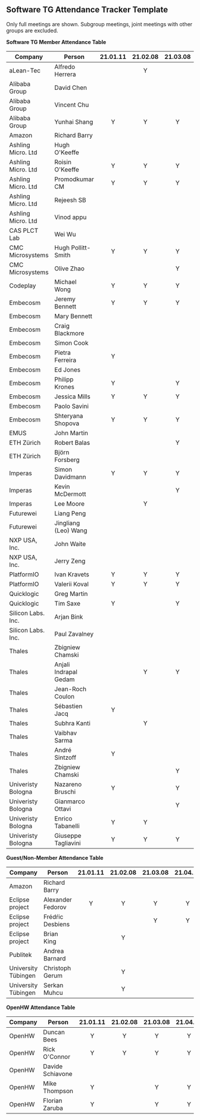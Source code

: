 ## Software TG Attendance Tracker Template

Only full meetings are shown. Subgroup meetings, joint meetings with other
groups are excluded.

**Software TG Member Attendance Table**

| Company             |  Person               |21.01.11|21.02.08|21.03.08|21.04.12|21.05.10|21.06.14|21.06.21|21.07.12|21.08.09|21.09.13|21.10.11|21.MM.DD|
|---------------------|-----------------------|:------:|:------:|:------:|:------:|:------:|:------:|:------:|:------:|:------:|:------:|:------:|:------:|
| aLean-Tec           | Alfredo Herrera       |        | Y      |        |        |        |        |        |        |        |        |        |        |
| Alibaba Group       | David Chen            |        |        |        |        | Y      |        |        |        |        |        |        |        |
| Alibaba Group       | Vincent Chu           |        |        |        |        | Y      |        | Y      |        |        |        |        |        |
| Alibaba Group       | Yunhai Shang          | Y      | Y      | Y      | Y      | Y      | Y      | Y      | Y      | Y      | Y      |        |        |
| Amazon              | Richard Barry         |        |        |        |        |        | Y      | Y      | Y      |        | Y      | Y      |        |
| Ashling Micro. Ltd  | Hugh O'Keeffe         |        |        |        |        |        |        |        | Y      | Y      | Y      |        |        |
| Ashling Micro. Ltd  | Roisin O'Keeffe       | Y      | Y      | Y      | Y      |        |        |        |        |        |        |        |        |
| Ashling Micro. Ltd  | Promodkumar CM        | Y      | Y      | Y      | Y      |        |        |        |        |        |        |        |        |
| Ashling Micro. Ltd  | Rejeesh SB            |        |        |        |        |        |        |        |        | Y      | Y      | Y      |        |
| Ashling Micro. Ltd  | Vinod appu            |        |        |        |        |        |        |        |        |        |        |        |        |
| CAS PLCT Lab        | Wei Wu                |        |        |        |        |        |        |        |        | Y      | Y      |        |        |
| CMC Microsystems    | Hugh Pollitt-Smith    | Y      | Y      | Y      | Y      | Y      | Y      |        | Y      | Y      | Y      |        |        |
| CMC Microsystems    | Olive Zhao            |        |        | Y      | Y      | Y      | Y      | Y      | Y      | Y      | Y      |        |        |
| Codeplay            | Michael Wong          | Y      | Y      | Y      |        | Y      | Y      |        | Y      | Y      |        |        |        |
| Embecosm            | Jeremy Bennett        | Y      | Y      | Y      | Y      | Y      |        | Y      | Y      | Y      | Y      | Y      |        |
| Embecosm            | Mary Bennett          |        |        |        |        |        |        |        |        |        |        |        |        |
| Embecosm            | Craig Blackmore       |        |        |        |        |        |        |        |        |        |        |        |        |
| Embecosm            | Simon Cook            |        |        |        |        |        |        |        |        |        |        |        |        |
| Embecosm            | Pietra Ferreira       | Y      |        |        | Y      | Y      |        |        |        |        |        |        |        |
| Embecosm            | Ed Jones              |        |        |        |        | Y      |        |        |        |        |        |        |        |
| Embecosm            | Philipp Krones        | Y      |        | Y      | Y      | Y      | Y      |        |        | Y      | Y      |        |        |
| Embecosm            | Jessica Mills         | Y      | Y      | Y      |        |        | Y      | Y      | Y      | Y      | Y      | Y      |        |
| Embecosm            | Paolo Savini          |        |        |        |        |        |        |        |        |        |        |        |        |
| Embecosm            | Shteryana Shopova     | Y      | Y      | Y      | Y      | Y      | Y      |        | Y      |        | Y      | Y      |        |
| EMUS                | John Martin           |        |        |        |        |        |        |        |        |        |        |        |        |
| ETH Zürich          | Robert Balas          |        |        | Y      | Y      |        |        |        | Y      | Y      |        | Y      |        |
| ETH Zürich          | Björn Forsberg        |        |        |        |        |        |        |        |        |        |        |        |        |
| Imperas             | Simon Davidmann       | Y      | Y      | Y      | Y      |        |        | Y      |        |        |        |        |        |
| Imperas             | Kevin McDermott       |        |        | Y      |        |        |        |        |        | Y      |        |        |        |
| Imperas             | Lee Moore             |        | Y      |        |        |        |        |        |        |        |        |        |        |
| Futurewei           | Liang Peng            |        |        |        |        |        |        |        |        |        |        |        |        |
| Futurewei           | Jingliang (Leo) Wang  |        |        |        |        |        |        |        |        |        |        |        |        |
| NXP USA, Inc.       | John Waite            |        |        |        |        |        |        |        |        |        |        |        |        |
| NXP USA, Inc.       | Jerry Zeng            |        |        |        |        |        |        |        |        |        |        |        |        |
| PlatformIO          | Ivan Kravets          | Y      | Y      | Y      | Y      | Y      | Y      |        | Y      | Y      | Y      |        |        |
| PlatformIO          | Valerii Koval         | Y      | Y      | Y      | Y      | Y      | Y      |        | Y      | Y      | Y      |        |        |
| Quicklogic          | Greg Martin           |        |        |        |        |        |        |        |        | Y      |        |        |        |
| Quicklogic          | Tim Saxe              | Y      |        | Y      | Y      | Y      | Y      |        | Y      | Y      |        |        |        |
| Silicon Labs. Inc.  | Arjan Bink            |        |        |        |        |        |        |        |        |        |        |        |        |
| Silicon Labs. Inc.  | Paul Zavalney         |        |        |        |        |        |        |        |        |        |        |        |        |
| Thales              | Zbigniew Chamski      |        |        |        |        | Y      | Y      |        | Y      |        |        |        |        |
| Thales              | Anjali Indrapal Gedam |        | Y      | Y      | Y      | Y      | Y      |        | Y      | Y      | Y      |        |        |
| Thales              | Jean-Roch Coulon      |        |        |        |        |        |        |        |        |        |        |        |        |
| Thales              | Sébastien Jacq        | Y      |        |        |        | Y      |        |        | Y      |        |        |        |        |
| Thales              | Subhra Kanti          |        | Y      |        |        |        |        |        |        |        |        |        |        |
| Thales              | Vaibhav Sarma         |        |        |        |        |        |        |        | Y      |        |        |        |        |
| Thales              | André Sintzoff        | Y      |        |        | Y      |        |        |        |        |        |        |        |        |
| Thales              | Zbigniew Chamski      |        |        | Y      | Y      |        | Y      |        |        |        |        |        |        |
| Univeristy Bologna  | Nazareno Bruschi      | Y      |        | Y      |        | Y      | Y      |        | Y      | Y      |        | Y      |        |
| Univeristy Bologna  | Gianmarco Ottavi      |        |        | Y      |        | Y      |        |        |        |        |        |        |        |
| Univeristy Bologna  | Enrico Tabanelli      | Y      | Y      |        |        | Y      | Y      |        | Y      |        |        |        |        |
| Univeristy Bologna  | Giuseppe Tagliavini   | Y      | Y      | Y      | Y      | Y      |        |        |        | Y      |        | Y      |        |

**Guest/Non-Member Attendance Table**

| Company             |  Person               |21.01.11|21.02.08|21.03.08|21.04.12|21.05.10|21.06.14|21.06.21|21.07.12|21.08.09|21.09.13|21.10.11|21.MM.DD|
|---------------------|-----------------------|:------:|:------:|:------:|:------:|:------:|:------:|:------:|:------:|:------:|:------:|:------:|:------:|
| Amazon              | Richard Barry         |        |        |        |        |        | Y      |        |        |        |        |        |        |
| Eclipse project     | Alexander Fedorov     | Y      | Y      | Y      | Y      |        | Y      |        | Y      | Y      | Y      |        |        |
| Eclipse project     | Frédŕic Desbiens      |        |        | Y      | Y      |        |        |        |        |        |        |        |        |
| Eclipse project     | Brian King            |        | Y      |        |        |        |        |        |        |        |        |        |        |
| Publitek            | Andrea Barnard        |        |        |        |        |        |        |        |        |        |        |        |        |
| University Tübingen | Christoph Gerum       |        | Y      |        |        |        |        |        |        |        |        |        |        |
| University Tübingen | Serkan Muhcu          |        | Y      |        |        |        |        |        |        |        |        |        |        |

**OpenHW Attendance Table**

| Company             |  Person               |21.01.11|21.02.08|21.03.08|21.04.12|21.05.10|21.06.14|21.06.21|21.07.12|21.08.09|21.09.13|21.10.11|21.MM.DD|
|---------------------|-----------------------|:------:|:------:|:------:|:------:|:------:|:------:|:------:|:------:|:------:|:------:|:------:|:------:|
| OpenHW              | Duncan Bees           | Y      | Y      | Y      | Y      | Y      | Y      | Y      | Y      | Y      | Y      | Y      |        |
| OpenHW              | Rick O'Connor         | Y      | Y      | Y      | Y      | Y      | Y      | Y      | Y      | Y      |        |        |        |
| OpenHW              | Davide Schiavone      |        |        |        |        |        |        |        |        |        |        |        |        |
| OpenHW              | Mike Thompson         | Y      |        | Y      | Y      | Y      |        |        |        | Y      |        |        |        |
| OpenHW              | Florian Zaruba        | Y      |        | Y      | Y      | Y      | Y      | Y      |        | Y      | Y      |        |        |

